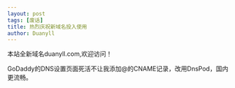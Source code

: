 ```yaml
---
layout: post
tags: [废话]
title: 热烈庆祝新域名投入使用
author: Duanyll
---
```


本站全新域名duanyll.com,欢迎访问！

GoDaddy的DNS设置页面死活不让我添加@的CNAME记录，改用DnsPod，国内更流畅。